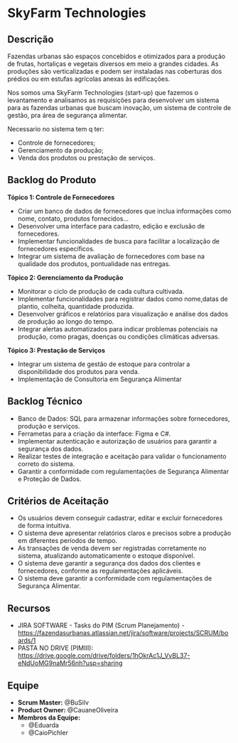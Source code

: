 # SkyFarm Technologies

## Descrição
Fazendas urbanas são espaços concebidos e otimizados para a produção de frutas, hortaliças e vegetais diversos em meio a grandes cidades. As produções são verticalizadas e podem ser instaladas nas coberturas dos prédios ou em estufas agrícolas anexas às edificações.

Nos somos uma SkyFarm Technologies (start-up) que fazemos o levantamento e analisamos as requisições para desenvolver um sistema para as fazendas urbanas que buscam inovação, um sistema de controle de gestão, pra área de segurança alimentar.

Necessario no sistema tem q ter:
 - Controle de fornecedores;
 - Gerenciamento da produção;
 - Venda dos produtos ou prestação de serviços.


## Backlog do Produto
**Tópico 1: Controle de Fornecedores**
- Criar um banco de dados de fornecedores que inclua informações como nome, contato, produtos fornecidos...
- Desenvolver uma interface para cadastro, edição e exclusão de fornecedores.
- Implementar funcionalidades de busca para facilitar a localização de fornecedores específicos.
- Integrar um sistema de avaliação de fornecedores com base na qualidade dos produtos, pontualidade nas entregas.

**Tópico 2: Gerenciamento da Produção**
- Monitorar o ciclo de produção de cada cultura cultivada.
- Implementar funcionalidades para registrar dados como nome,datas de plantio, colheita, quantidade produzida.
- Desenvolver gráficos e relatórios para visualização e análise dos dados de produção ao longo do tempo.
- Integrar alertas automatizados para indicar problemas potenciais na produção, como pragas, doenças ou condições climáticas adversas.

**Tópico 3: Prestação de Serviços**
- Integrar um sistema de gestão de estoque para controlar a disponibilidade dos produtos para venda.
- Implementação de Consultoria em Segurança Alimentar

## Backlog Técnico 
- Banco de Dados: SQL para armazenar informações sobre fornecedores, produção e serviços.
- Ferrametas para a criação da interface: Figma e C#.
- Implementar autenticação e autorização de usuários para garantir a segurança dos dados.
- Realizar testes de integração e aceitação para validar o funcionamento correto do sistema.
- Garantir a conformidade com regulamentações de Segurança Alimentar e Proteção de Dados.

## Critérios de Aceitação
- Os usuários devem conseguir cadastrar, editar e excluir fornecedores de forma intuitiva.
- O sistema deve apresentar relatórios claros e precisos sobre a produção em diferentes períodos de tempo.
- As transações de venda devem ser registradas corretamente no sistema, atualizando automaticamente o estoque disponível.
- O sistema deve garantir a segurança dos dados dos clientes e fornecedores, conforme as regulamentações aplicáveis.
- O sistema deve garantir a conformidade com regulamentações de Segurança Alimentar.

## Recursos
- JIRA SOFTWARE - Tasks do PIM (Scrum Planejamento) - https://fazendasurbanas.atlassian.net/jira/software/projects/SCRUM/boards/1
- PASTA NO DRIVE (PIMIII): https://drive.google.com/drive/folders/1hOkrAc1J_VvBL37-eNdUoMG9naMr56nh?usp=sharing

## Equipe
- **Scrum Master:** @BuSilv
- **Product Owner:** @CauaneOliveira
- **Membros da Equipe:**
  - @Eduarda
  - @CaioPichler
